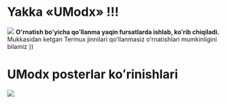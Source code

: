 # Yakka «UModx» !!!
<img src="https://te.legra.ph/file/eca95f4035898ee660212.jpg">
<b>O'rnatish boʻyicha qoʻllanma yaqin fursatlarda ishlab, koʻrib chiqiladi.</b> Mukkasidan ketgan Termux jinnilari qoʻllanmasiz oʻrnatishlari mumkinligini bilamiz ))

# UModx posterlar koʻrinishlari
<img src="https://te.legra.ph/file/6c5b6e9d3f00aad3c0473.jpg">
